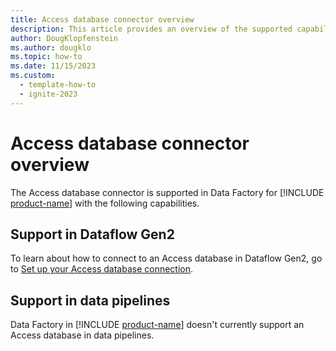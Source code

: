 ```yaml
---
title: Access database connector overview
description: This article provides an overview of the supported capabilities of the Access connector.
author: DougKlopfenstein
ms.author: dougklo
ms.topic: how-to
ms.date: 11/15/2023
ms.custom:
  - template-how-to
  - ignite-2023
---
```


# Access database connector overview

The Access database connector is supported in Data Factory for [!INCLUDE [product-name](../includes/product-name.md)] with the following capabilities.

## Support in Dataflow Gen2

To learn about how to connect to an Access database in Dataflow Gen2, go to [Set up your Access database connection](connector-access-database.md).

## Support in data pipelines

Data Factory in [!INCLUDE [product-name](../includes/product-name.md)] doesn't currently support an Access database in data pipelines.
